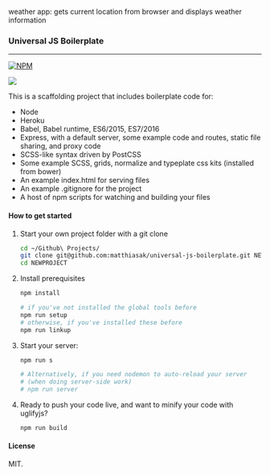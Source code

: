 weather app: gets current location from browser and displays weather information

### Universal JS Boilerplate

---

[![NPM](https://nodei.co/npm/universal-js-boilerplate.png)](https://nodei.co/npm/universal-js-boilerplate/)

![](https://david-dm.org/matthiasak/universal-js-boilerplate.svg)

This is a scaffolding project that includes boilerplate code for:

- Node
- Heroku
- Babel, Babel runtime, ES6/2015, ES7/2016
- Express, with a default server, some example code and routes, static file sharing, and proxy code
- SCSS-like syntax driven by PostCSS
- Some example SCSS, grids, normalize and typeplate css kits (installed from bower)
- An example index.html for serving files
- An example .gitignore for the project
- A host of npm scripts for watching and building your files

#### How to get started

1. Start your own project folder with a git clone

    ```sh
    cd ~/Github\ Projects/
    git clone git@github.com:matthiasak/universal-js-boilerplate.git NEWPROJECT
    cd NEWPROJECT
    ```

2. Install prerequisites

    ```sh
    npm install

    # if you've not installed the global tools before
    npm run setup
    # otherwise, if you've installed these before
    npm run linkup
    ```

3. Start your server:

    ```sh
    npm run s

    # Alternatively, if you need nodemon to auto-reload your server
    # (when doing server-side work)
    # npm run server
    ```

4. Ready to push your code live, and want to minify your code with uglifyjs?

    ```sh
    npm run build
    ```

#### License

MIT.
